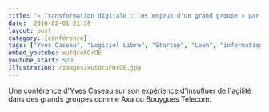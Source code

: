 ```yaml
---
title: "« Transformation digitale : les enjeux d'un grand groupe » par Yves Caseau"
date:  2016-02-01 21:38
layout: post
category: [conférence]
tags: ["Yves Caseau", "Logiciel Libre", "Startup", "Lean", "informatique", "Bouygues Télécom", "Axa", "Agile"]
embed_youtube: xutQcuFOrOE
youtube_start: 520
illustration: /images/xutQcuFOrOE.jpg
---
```


Une conférence d'Yves Caseau sur son expérience d'insufluer de l'agilité dans des grands groupes comme Axa ou Bouygues Telecom.
